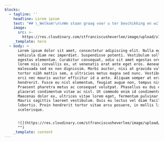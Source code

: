 ```yaml
---
blocks:
  - tagline: ''
    headline: Lorem ipsum
    text: "## \_Welkom!\n\nWe staan graag voor u ter beschikking en willen met u de droom van een rijk van vrede, liefde en rechtvaardigheid in de geest van Jezus helpen verwezenlijken.\n\nDie droom drukte pastoor Mauritz Andries zaliger in een mooi gedicht als volgt uit:\n\n"
    image:
      src: >-
        https://res.cloudinary.com/stfranciscusheverlee/image/upload/v1656787147/cld-sample-4.jpg
    _template: hero
  - body: >
      Lorem ipsum dolor sit amet, consectetur adipiscing elit. Nulla egestas
      vehicula diam nec imperdiet. Suspendisse potenti. Vestibulum sollicitudin
      egestas elementum. Curabitur consequat, odio sit amet egestas ornare,
      lorem nisi convallis ex, ut venenatis erat ante eget eros. Aenean
      malesuada sed ex non dignissim. Morbi auctor, nisi at gravida vulputate,
      tortor nibh mattis sem, a ultricies metus magna sed nunc. Vestibulum ut
      orci nec mauris auctor efficitur id a ante. Aliquam semper at erat et
      hendrerit. Fusce eu nisl elementum, feugiat augue non, tempus nisl.
      Praesent pharetra metus ac consequat volutpat. Phasellus eu dui et nulla
      placerat condimentum vitae ac nisl. Ut commodo enim id condimentum tempus.
      Maecenas dolor ex, ultrices vitae lorem eget, fermentum pulvinar ex.
      Mauris sagittis laoreet vestibulum. Duis eu lectus vel diam facilisis
      lobortis. Proin hendrerit tortor vitae arcu posuere, in mollis libero
      scelerisque.


      ![](https://res.cloudinary.com/stfranciscusheverlee/image/upload/v1656787148/cld-sample-5.jpg
      "")
    _template: content
---
```


